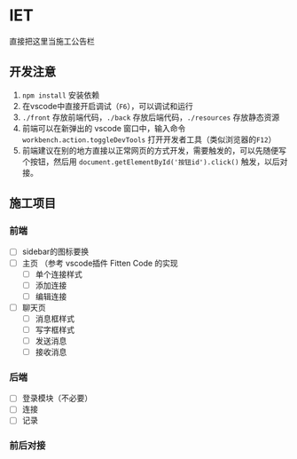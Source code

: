 # IET

直接把这里当施工公告栏

## 开发注意

1. `npm install` 安装依赖
1. 在vscode中直接开启调试（`F6`），可以调试和运行
1. `./front` 存放前端代码，`./back` 存放后端代码，`./resources` 存放静态资源
1. 前端可以在新弹出的 vscode 窗口中，输入命令 `workbench.action.toggleDevTools` 打开开发者工具（类似浏览器的`F12`）
1. 前端建议在别的地方直接以正常网页的方式开发，需要触发的，可以先随便写个按钮，然后用 `document.getElementById('按钮id').click()` 触发，以后对接。

## 施工项目

### 前端

- [ ] sidebar的图标要换
- [ ] 主页 （参考 vscode插件 Fitten Code 的实现
  - [ ] 单个连接样式
  - [ ] 添加连接
  - [ ] 编辑连接
- [ ] 聊天页
  - [ ] 消息框样式
  - [ ] 写字框样式
  - [ ] 发送消息
  - [ ] 接收消息

### 后端

- [ ] 登录模块（不必要）
- [ ] 连接
- [ ] 记录

### 前后对接
